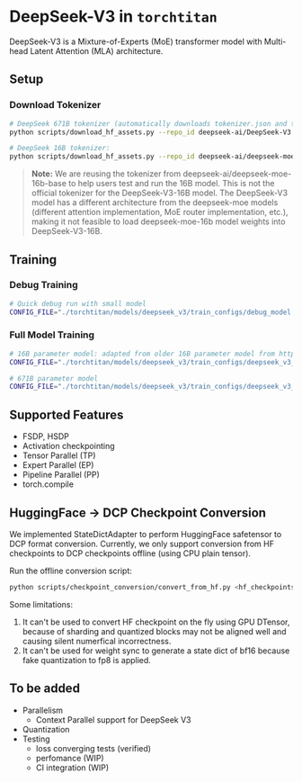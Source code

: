 # DeepSeek-V3 in `torchtitan`

DeepSeek-V3 is a Mixture-of-Experts (MoE) transformer model with Multi-head Latent Attention (MLA) architecture.

## Setup

### Download Tokenizer

```bash
# DeepSeek 671B tokenizer (automatically downloads tokenizer.json and tokenizer_config.json)
python scripts/download_hf_assets.py --repo_id deepseek-ai/DeepSeek-V3 --assets tokenizer
```

```bash
# DeepSeek 16B tokenizer:
python scripts/download_hf_assets.py --repo_id deepseek-ai/deepseek-moe-16b-base --assets tokenizer
```

> **Note:** We are reusing the tokenizer from deepseek-ai/deepseek-moe-16b-base to help users test and run the 16B model. This is not the official tokenizer for the DeepSeek-V3-16B model. The DeepSeek-V3 model has a different architecture from the deepseek-moe models (different attention implementation, MoE router implementation, etc.), making it not feasible to load deepseek-moe-16b model weights into DeepSeek-V3-16B.


## Training

### Debug Training

```bash
# Quick debug run with small model
CONFIG_FILE="./torchtitan/models/deepseek_v3/train_configs/debug_model.toml" ./run_train.sh
```

### Full Model Training

```bash
# 16B parameter model: adapted from older 16B parameter model from https://huggingface.co/deepseek-ai/deepseek-moe-16b-base
CONFIG_FILE="./torchtitan/models/deepseek_v3/train_configs/deepseek_v3_16b.toml" ./run_train.sh
```

```bash
# 671B parameter model
CONFIG_FILE="./torchtitan/models/deepseek_v3/train_configs/deepseek_v3_671b.toml" ./run_train.sh
```


## Supported Features
- FSDP, HSDP
- Activation checkpointing
- Tensor Parallel (TP)
- Expert Parallel (EP)
- Pipeline Parallel (PP)
- torch.compile


## HuggingFace -> DCP Checkpoint Conversion

We implemented StateDictAdapter to perform HuggingFace safetensor to DCP format conversion. Currently, we only support conversion from HF checkpoints to DCP checkpoints offline (using CPU plain tensor).

Run the offline conversion script:
```bash
python scripts/checkpoint_conversion/convert_from_hf.py <hf_checkpoints_dir> <dcp_output_dir> --model_name deepseek_v3 --model_flavor 671B
```

Some limitations:
1. It can't be used to convert HF checkpoint on the fly using GPU DTensor, because of sharding and quantized blocks may not be aligned well and causing silent numerfical incorrectness.
2. It can't be used for weight sync to generate a state dict of bf16 because fake quantization to fp8 is applied.

## To be added
- Parallelism
    - Context Parallel support for DeepSeek V3
- Quantization
- Testing
    - loss converging tests (verified)
    - perfomance (WIP)
    - CI integration (WIP)